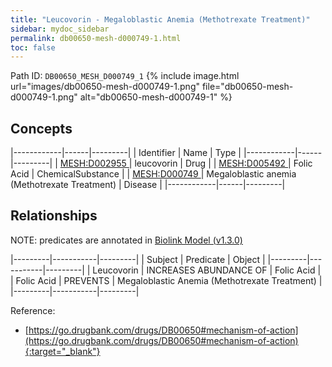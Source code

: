```yaml
---
title: "Leucovorin - Megaloblastic Anemia (Methotrexate Treatment)"
sidebar: mydoc_sidebar
permalink: db00650-mesh-d000749-1.html
toc: false 
---
```



Path ID: `DB00650_MESH_D000749_1`
{% include image.html url="images/db00650-mesh-d000749-1.png" file="db00650-mesh-d000749-1.png" alt="db00650-mesh-d000749-1" %}

## Concepts

|------------|------|---------|
| Identifier | Name | Type    |
|------------|------|---------|
| <a href="https://identifiers.org/MESH:D002955">MESH:D002955 </a> | leucovorin | Drug |
| <a href="https://identifiers.org/MESH:D005492">MESH:D005492 </a> | Folic Acid | ChemicalSubstance |
| <a href="https://identifiers.org/MESH:D000749">MESH:D000749 </a> | Megaloblastic anemia (Methotrexate Treatment) | Disease |
|------------|------|---------|

## Relationships


NOTE: predicates are annotated in <a href="https://github.com/biolink/biolink-model/releases/tag/v1.3.0">Biolink Model (v1.3.0)</a>

|---------|-----------|---------|
| Subject | Predicate | Object  |
|---------|-----------|---------|
| Leucovorin | INCREASES ABUNDANCE OF | Folic Acid |
| Folic Acid | PREVENTS | Megaloblastic Anemia (Methotrexate Treatment) |
|---------|-----------|---------|

Reference:
  - [https://go.drugbank.com/drugs/DB00650#mechanism-of-action](https://go.drugbank.com/drugs/DB00650#mechanism-of-action){:target="_blank"}